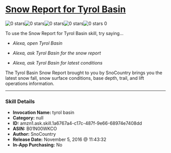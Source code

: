 # [Snow Report for Tyrol Basin](http://alexa.amazon.com/#skills/amzn1.ask.skill.1a6767a4-c17c-487f-9e66-68974e7408dd)
![0 stars](../../images/ic_star_border_black_18dp_1x.png)![0 stars](../../images/ic_star_border_black_18dp_1x.png)![0 stars](../../images/ic_star_border_black_18dp_1x.png)![0 stars](../../images/ic_star_border_black_18dp_1x.png)![0 stars](../../images/ic_star_border_black_18dp_1x.png) 0

To use the Snow Report for Tyrol Basin skill, try saying...

* *Alexa, open Tyrol Basin*

* *Alexa, ask Tyrol Basin for the snow report*

* *Alexa, ask Tyrol Basin for latest conditions*

The Tyrol Basin Snow Report brought to you by SnoCountry brings you the latest snow fall, snow surface conditions,  base depth, trail, and lift operations information.

***

### Skill Details

* **Invocation Name:** tyrol basin
* **Category:** null
* **ID:** amzn1.ask.skill.1a6767a4-c17c-487f-9e66-68974e7408dd
* **ASIN:** B01N00WKCO
* **Author:** SnoCountry
* **Release Date:** November 5, 2016 @ 11:43:32
* **In-App Purchasing:** No
